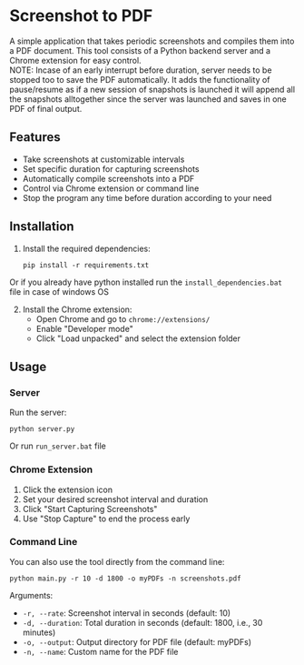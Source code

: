 # Screenshot to PDF

A simple application that takes periodic screenshots and compiles them into a PDF document. This tool consists of a Python backend server and a Chrome extension for easy control.<br>
NOTE: Incase of an early interrupt before duration, server needs to be stopped too to save the PDF automatically. It adds the functionality of pause/resume as if a new session of snapshots is launched it will append all the snapshots alltogether since the server was launched and saves in one PDF of final output.

## Features

- Take screenshots at customizable intervals
- Set specific duration for capturing screenshots
- Automatically compile screenshots into a PDF
- Control via Chrome extension or command line
- Stop the program any time before duration according to your need
## Installation

1. Install the required dependencies:
   ```
   pip install -r requirements.txt
   ```
  Or if you already have python installed run the `install_dependencies.bat` file in case of windows OS
  
2. Install the Chrome extension:
   - Open Chrome and go to `chrome://extensions/`
   - Enable "Developer mode"
   - Click "Load unpacked" and select the extension folder
   
## Usage

### Server
Run the server:
```
python server.py
```
Or run `run_server.bat` file

### Chrome Extension
1. Click the extension icon
2. Set your desired screenshot interval and duration
3. Click "Start Capturing Screenshots"
4. Use "Stop Capture" to end the process early

### Command Line
You can also use the tool directly from the command line:
```
python main.py -r 10 -d 1800 -o myPDFs -n screenshots.pdf
```

Arguments:
- `-r, --rate`: Screenshot interval in seconds (default: 10)
- `-d, --duration`: Total duration in seconds (default: 1800, i.e., 30 minutes)
- `-o, --output`: Output directory for PDF file (default: myPDFs)
- `-n, --name`: Custom name for the PDF file
